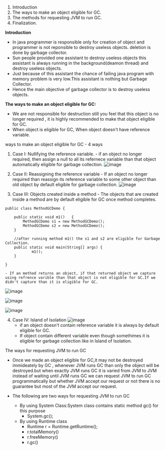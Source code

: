 1. Introduction
2. The ways to make an object eligible for GC.
3. The methods for requesting JVM to run GC.
4. Finalization.

**Introduction**
- In java programmer is responsible only for creation of object and programmer is not reponsible to destroy useless objects. deletion is done by garbage collector.
- Sun people provided one assistant to destroy useless objects this assistant is always running in the background(deamon thread) and destroy useless objects.
- Just because of this assistant the chance of failing java program with memory problem is very low.This assistant is nothing but Garbage Collector.
- Hence the main objective of garbage collector is to destroy useless objects.

**The ways to make an object eligible for GC:**
- We are not responsible for destruction still you feel that this object is no longer required , it is highly recommended to make that object eligible for GC.
- When object is eligible for GC, When object doesn't have reference variable.

ways to make an object eligible for GC - 4 ways 
1. Case I: Nullifying the reference variable.
          - if an object no longer required, then assign a null to all its refernece variable than that object automatically eligible for garbage collection.
   ![image](https://github.com/user-attachments/assets/26f70c80-e374-4e17-907d-a9267f876b7c)

2. Case II: Reassigning the reference variable
           - If an object no longer required than reassign its reference variable to some other object than old object by default eligible for garbage collection.
   ![image](https://github.com/user-attachments/assets/413fcf1e-2021-4fcb-acdc-6bfa8bb11cb0)

3. Case III: Objects created inside a method
            - The objects that are created inside a method are by default eligible for GC once method completes.
```
public class MethodGCDemo {

	public static void m1()   {
		MethodGCDemo s1 = new MethodGCDemo();
		MethodGCDemo s2 = new MethodGCDemo();
	}
	
	//after running method m1() the s1 and s2 are eligible for Garbage Collection.
	public static void main(String[] args) {
            m1();
	}

}
```
    - If an method returns an object, if that returned object we capture using refrence varible than that object is not eligible for GC.If we didn't capture than it is eligible for GC.
![image](https://github.com/user-attachments/assets/09fcfc32-b1b8-47db-989a-8b128b8f77a2)

![image](https://github.com/user-attachments/assets/365c2717-b7a7-4bf7-b179-f9171296f9e7)

![image](https://github.com/user-attachments/assets/bf774ae1-bb5d-4117-b65a-ffc0a9218283)

4. Case IV: Island of Isolation
![image](https://github.com/user-attachments/assets/625924ec-9471-4a04-bbad-7b961ecdedda)
      - if an object doesn't contain reference variable it is always by default eligible for GC.
      - If object contain different variable even though somethimes it is eligible for garbage collection like in Island of Isolation.

The ways for requesting JVM to run GC 
- Once  we made an object eligible for GC,it may not be destroyed immideately by GC , whenever JVM runs GC than only the object will be destroyed.but when exactly JVM runs GC it is varied from JVM to JVM instead of waiting until JVM runs GC we can request JVM to run GC programmatically but whether JVM accept our request or not there is no guarantee but most of the JVM accept our request.
  
- The following are two ways for requesting JVM to run GC
   - By using System Class:System class contains static method gc() for this purpose 
     - System.gc();
   - By using Runtime class
     - Runtime r = Runtime.getRuntime();
     - r.totalMemory()
     - r.freeMemory()
     - r.gc()
